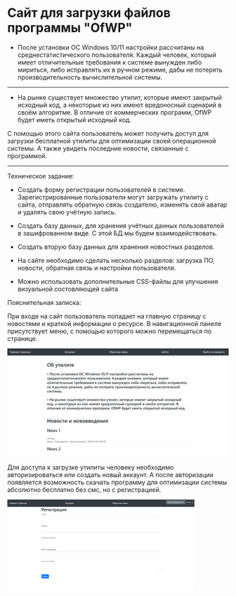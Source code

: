 # Сайт для загрузки файлов программы "OfWP"



* После установки ОС Windows 10/11 настройки рассчитаны на среднестатистического пользователя. Каждый человек, который имеет отличительные требования к системе
  вынужден либо мириться, либо исправлять их в ручном режиме, дабы не потерять производительность вычислительной системы.

___

* На рынке существует множество утилит, которые имеют закрытый исходный код, а некоторые из них имеют вредоносный сценарий в своём алгоритме.
  В отличие от коммерческих программ, OfWP будет иметь открытый исходный код.



 С помощью этого сайта пользователь может получить доступ для загрузки бесплатной утилиты для оптимизации своей операционной системы. А также увидеть последние
новости, связанные с программой.
 
 
---


   Техническое задание:


* Создать форму регистрации пользователей в системе. Зарегистрированные пользователи могут загружать утилиту с сайта, отправлять обратную связь создателю,
  изменять свой аватар и удалять свою учётную запись.


* Создать базу данных, для хранения учётных данных пользователей в зашифрованном виде. С этой БД мы будем взаимодействовать.


* Создать вторую базу данных для хранения новостных разделов.


* На сайте необходимо сделать несколько разделов: загрузка ПО, новости, обратная связь и настройки пользователя.


* Можно использовать дополнительные CSS-файлы для улучшения визуальной состовляющей сайта






Пояснительная записка:
   
   
   
   При входе на сайт пользователь попадает на главную страницу с новостями и краткой информации о ресурсе. В навигационной панеле присутствует меню, с помощью которого можно перемещаться по странице.
   
   ![Главная страница](https://github.com/TheCreatPro/siteofwp/blob/main/screenshots/1.png?raw=true(jpg))
   
   
   Для доступа к загрузке утилиты человеку необходимо авторизироваться или создать новый аккаунт. А после авторизации появляется возможность скачать программу для оптимизации системы абсолютно бесплатно без смс, но с регистрацией.
   
   ![Регистрация](https://github.com/TheCreatPro/siteofwp/blob/main/screenshots/2.png?raw=true(jpg))
   
